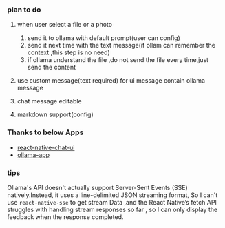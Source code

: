 ### plan to do
1. when user select a file or a photo 
   1. send it to ollama with default prompt(user can config)
   2. send it next time with the text message(if ollam can remember the context ,this step is no need)
   3. if ollama understand the file ,do not send the file every time,just send the content

2. use custom message(text required) for ui message contain ollama message

3. chat message editable

4. markdown support(config) 

### Thanks to below Apps

- [react-native-chat-ui](https://github.com/flyerhq/react-native-chat-ui)
- [ollama-app](https://github.com/JHubi1/ollama-app)


### tips
Ollama's API doesn't actually support Server-Sent Events (SSE) natively.Instead, it uses a line-delimited JSON streaming format, So I can't use ```react-native-sse``` to get stream Data ,and the React Native’s fetch API struggles with handling stream responses so far , so I can only display the feedback when the response completed.